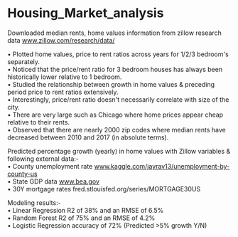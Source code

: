# Housing_Market_analysis
Downloaded median rents, home values information from zillow research data www.zillow.com/research/data/

•	Plotted home values, price to rent ratios across years for 1/2/3 bedroom's separately.\
•	Noticed that the price/rent ratio for 3 bedroom houses has always been historically lower relative to 1 bedroom.\
•	Studied the relationship between growth in home values & preceding period price to rent ratios extensively.\
•	Interestingly, price/rent ratio doesn't necessarily correlate with size of the city.\
•	There are very large such as Chicago where home prices appear cheap relative to their rents.\
•	Observed that there are nearly 2000 zip codes where median rents have decreased between 2010 and 2017 (in absolute terms).

Predicted percentage growth (yearly) in home values with Zillow variables & following external data:-\
•	County unemployment rate www.kaggle.com/jayrav13/unemployment-by-county-us \
•	State GDP data www.bea.gov   \
•	30Y mortgage rates fred.stlouisfed.org/series/MORTGAGE30US    

Modeling results:-\
•	Linear Regression R2 of 38% and an RMSE of 6.5%\
•	Random Forest R2 of 75% and an RMSE of 4.2%\
•	Logistic Regression accuracy of 72% (Predicted >5% growth Y/N)
